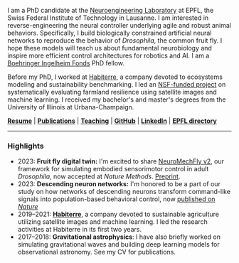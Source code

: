 I am a PhD candidate at the [Neuroengineering Laboratory](https://www.epfl.ch/labs/ramdya-lab/) at EPFL, the Swiss Federal Institute of Technology in Lausanne. I am interested in reverse-engineering the neural controller underlying agile and robust animal behaviors. Specifically, I build biologically constrained artificial neural networks to reproduce the behavior of _Drosophila_, the common fruit fly. I hope these models will teach us about fundamental neurobiology and inspire more efficient control architectures for robotics and AI. I am a [Boehringer Ingelheim Fonds](https://www.bifonds.de/) PhD fellow.

Before my PhD, I worked at [Habiterre](https://www.habiterre.com/), a company devoted to ecosystems modeling and sustainability benchmarking. I led an [NSF-funded project](https://www.nsf.gov/awardsearch/showAward?AWD_ID=2026071) on systematically evaluating farmland resilience using satellite images and machine learning. I received my bachelor's and master's degrees from the University of Illinois at Urbana-Champaign.

**[Resume](/resume.html)** \|
**[Publications](/publications.html)** \|
**[Teaching](/teaching.html)** \|
**[GitHub](https://github.com/sibocw)** \|
**[LinkedIn](https://www.linkedin.com/in/sibo-wang-chen/)** \|
**[EPFL directory](https://people.epfl.ch/sibo.wang?lang=en)** 

---

### Highlights
- 2023: **Fruit fly digital twin:** I'm excited to share [NeuroMechFly v2](https://neuromechfly.org/), our framework for simulating embodied sensorimotor control in adult _Drosophila_, now accepted at _Nature Methods_. [Preprint](https://www.biorxiv.org/content/10.1101/2023.09.18.556649).
- 2023: **Descending neuron networks:** I'm honored to be a part of our study on how networks of descending neurons transform command-like signals into population-based behavioral control, now [published on _Nature_](https://doi.org/10.1038/s41586-024-07523-9)
- 2019–2021: **[Habiterre](https://www.habiterre.com/)**, a company devoted to sustainable agriculture utilizing satellite images and machine learning. I led the research activities at Habiterre in its first two years.
- 2017–2018: **Gravitational astrophysics**: I have also briefly worked on simulating gravitational waves and building deep learning models for observational astronomy. See my CV for publications.
